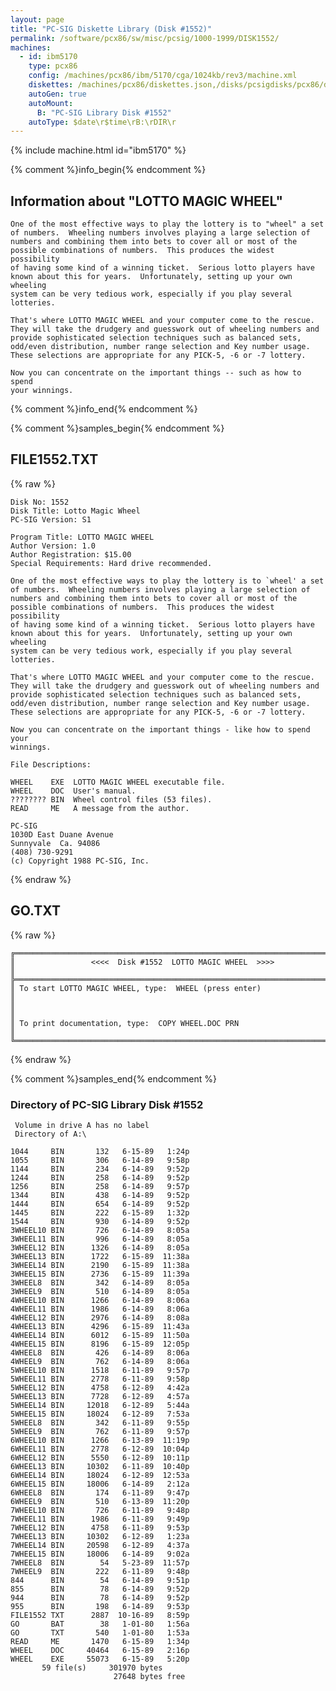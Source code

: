 ```yaml
---
layout: page
title: "PC-SIG Diskette Library (Disk #1552)"
permalink: /software/pcx86/sw/misc/pcsig/1000-1999/DISK1552/
machines:
  - id: ibm5170
    type: pcx86
    config: /machines/pcx86/ibm/5170/cga/1024kb/rev3/machine.xml
    diskettes: /machines/pcx86/diskettes.json,/disks/pcsigdisks/pcx86/diskettes.json
    autoGen: true
    autoMount:
      B: "PC-SIG Library Disk #1552"
    autoType: $date\r$time\rB:\rDIR\r
---
```


{% include machine.html id="ibm5170" %}

{% comment %}info_begin{% endcomment %}

## Information about "LOTTO MAGIC WHEEL"

    One of the most effective ways to play the lottery is to "wheel" a set
    of numbers.  Wheeling numbers involves playing a large selection of
    numbers and combining them into bets to cover all or most of the
    possible combinations of numbers.  This produces the widest possibility
    of having some kind of a winning ticket.  Serious lotto players have
    known about this for years.  Unfortunately, setting up your own
    wheeling
    system can be very tedious work, especially if you play several
    lotteries.
    
    That's where LOTTO MAGIC WHEEL and your computer come to the rescue.
    They will take the drudgery and guesswork out of wheeling numbers and
    provide sophisticated selection techniques such as balanced sets,
    odd/even distribution, number range selection and Key number usage.
    These selections are appropriate for any PICK-5, -6 or -7 lottery.
    
    Now you can concentrate on the important things -- such as how to spend
    your winnings.
{% comment %}info_end{% endcomment %}

{% comment %}samples_begin{% endcomment %}

## FILE1552.TXT

{% raw %}
```
Disk No: 1552                                                           
Disk Title: Lotto Magic Wheel                                           
PC-SIG Version: S1                                                      
                                                                        
Program Title: LOTTO MAGIC WHEEL                                        
Author Version: 1.0                                                     
Author Registration: $15.00                                             
Special Requirements: Hard drive recommended.                           
                                                                        
One of the most effective ways to play the lottery is to `wheel' a set  
of numbers.  Wheeling numbers involves playing a large selection of     
numbers and combining them into bets to cover all or most of the        
possible combinations of numbers.  This produces the widest possibility 
of having some kind of a winning ticket.  Serious lotto players have    
known about this for years.  Unfortunately, setting up your own wheeling
system can be very tedious work, especially if you play several         
lotteries.                                                              
                                                                        
That's where LOTTO MAGIC WHEEL and your computer come to the rescue.    
They will take the drudgery and guesswork out of wheeling numbers and   
provide sophisticated selection techniques such as balanced sets,       
odd/even distribution, number range selection and Key number usage.     
These selections are appropriate for any PICK-5, -6 or -7 lottery.      
                                                                        
Now you can concentrate on the important things - like how to spend your
winnings.                                                               
                                                                        
File Descriptions:                                                      
                                                                        
WHEEL    EXE  LOTTO MAGIC WHEEL executable file.                        
WHEEL    DOC  User's manual.                                            
???????? BIN  Wheel control files (53 files).                           
READ     ME   A message from the author.                                
                                                                        
PC-SIG                                                                  
1030D East Duane Avenue                                                 
Sunnyvale  Ca. 94086                                                    
(408) 730-9291                                                          
(c) Copyright 1988 PC-SIG, Inc.                                         
```
{% endraw %}

## GO.TXT

{% raw %}
```
╔═════════════════════════════════════════════════════════════════════════╗
║                 <<<<  Disk #1552  LOTTO MAGIC WHEEL  >>>>               ║
╠═════════════════════════════════════════════════════════════════════════╣
║ To start LOTTO MAGIC WHEEL, type:  WHEEL (press enter)                  ║
║                                                                         ║
║ To print documentation, type:  COPY WHEEL.DOC PRN                       ║
╚═════════════════════════════════════════════════════════════════════════╝
```
{% endraw %}

{% comment %}samples_end{% endcomment %}

### Directory of PC-SIG Library Disk #1552

     Volume in drive A has no label
     Directory of A:\

    1044     BIN       132   6-15-89   1:24p
    1055     BIN       306   6-14-89   9:58p
    1144     BIN       234   6-14-89   9:52p
    1244     BIN       258   6-14-89   9:52p
    1256     BIN       258   6-14-89   9:57p
    1344     BIN       438   6-14-89   9:52p
    1444     BIN       654   6-14-89   9:52p
    1445     BIN       222   6-15-89   1:32p
    1544     BIN       930   6-14-89   9:52p
    3WHEEL10 BIN       726   6-14-89   8:05a
    3WHEEL11 BIN       996   6-14-89   8:05a
    3WHEEL12 BIN      1326   6-14-89   8:05a
    3WHEEL13 BIN      1722   6-15-89  11:38a
    3WHEEL14 BIN      2190   6-15-89  11:38a
    3WHEEL15 BIN      2736   6-15-89  11:39a
    3WHEEL8  BIN       342   6-14-89   8:05a
    3WHEEL9  BIN       510   6-14-89   8:05a
    4WHEEL10 BIN      1266   6-14-89   8:06a
    4WHEEL11 BIN      1986   6-14-89   8:06a
    4WHEEL12 BIN      2976   6-14-89   8:08a
    4WHEEL13 BIN      4296   6-15-89  11:43a
    4WHEEL14 BIN      6012   6-15-89  11:50a
    4WHEEL15 BIN      8196   6-15-89  12:05p
    4WHEEL8  BIN       426   6-14-89   8:06a
    4WHEEL9  BIN       762   6-14-89   8:06a
    5WHEEL10 BIN      1518   6-11-89   9:57p
    5WHEEL11 BIN      2778   6-11-89   9:58p
    5WHEEL12 BIN      4758   6-12-89   4:42a
    5WHEEL13 BIN      7728   6-12-89   4:57a
    5WHEEL14 BIN     12018   6-12-89   5:44a
    5WHEEL15 BIN     18024   6-12-89   7:53a
    5WHEEL8  BIN       342   6-11-89   9:55p
    5WHEEL9  BIN       762   6-11-89   9:57p
    6WHEEL10 BIN      1266   6-13-89  11:19p
    6WHEEL11 BIN      2778   6-12-89  10:04p
    6WHEEL12 BIN      5550   6-12-89  10:11p
    6WHEEL13 BIN     10302   6-11-89  10:40p
    6WHEEL14 BIN     18024   6-12-89  12:53a
    6WHEEL15 BIN     18006   6-14-89   2:12a
    6WHEEL8  BIN       174   6-11-89   9:47p
    6WHEEL9  BIN       510   6-13-89  11:20p
    7WHEEL10 BIN       726   6-11-89   9:48p
    7WHEEL11 BIN      1986   6-11-89   9:49p
    7WHEEL12 BIN      4758   6-11-89   9:53p
    7WHEEL13 BIN     10302   6-12-89   1:23a
    7WHEEL14 BIN     20598   6-12-89   4:37a
    7WHEEL15 BIN     18006   6-14-89   9:02a
    7WHEEL8  BIN        54   5-23-89  11:57p
    7WHEEL9  BIN       222   6-11-89   9:48p
    844      BIN        54   6-14-89   9:51p
    855      BIN        78   6-14-89   9:52p
    944      BIN        78   6-14-89   9:52p
    955      BIN       198   6-14-89   9:53p
    FILE1552 TXT      2887  10-16-89   8:59p
    GO       BAT        38   1-01-80   1:56a
    GO       TXT       540   1-01-80   1:53a
    READ     ME       1470   6-15-89   1:34p
    WHEEL    DOC     40464   6-15-89   2:16p
    WHEEL    EXE     55073   6-15-89   5:20p
           59 file(s)     301970 bytes
                           27648 bytes free
